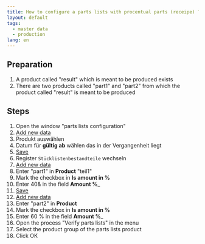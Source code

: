 ```yaml
---
title: How to configure a parts lists with procentual parts (receipe) ?
layout: default
tags:
  - master data
  - production
lang: en
---
```

## Preparation
1. A product called "result" which is meant to be produced exists
1. There are two products called "part1" and "part2" from which the product called "result" is meant to be produced


## Steps
1. Open the window "parts lists configuration" 
1. [Add new data](How_to_add_new_data)
1. Produkt auswählen
1. Datum für __gültig ab__ wählen das in der Vergangenheit liegt
1. [Save](How_to_add_new_data)
1. Register `Stücklistenbestandteile` wechseln
1. [Add new data](How_to_add_new_data)
1. Enter "part1" in __Product__ "teil1" 
1. Mark the checkbox in __Is amount in %__
1. Enter 40& in the field __Amount %___ 
1. [Save](Wie_lege_ich_einen_neuen_datensatz_an)
1. [Add new data](How_to_define_new_data)
1. Enter "part2" in __Product__ 
1. Mark the checkbox in __Is amount in %__
1. Enter 60 % in the field __Amount %___ 
1. Open the process "Verify parts lists" in the menu
1. Select the product group of the parts lists product 
1. Click OK
